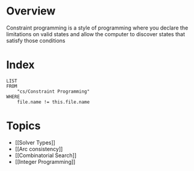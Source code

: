 # Overview
Constraint programming is a style of programming where you declare the limitations on valid states and allow the computer to discover states that satisfy those conditions

# Index
```dataview
LIST
FROM
	"cs/Constraint Programming"
WHERE
	file.name != this.file.name
```

# Topics

- [[Solver Types]]
- [[Arc consistency]]
- [[Combinatorial Search]]
- [[Integer Programming]]